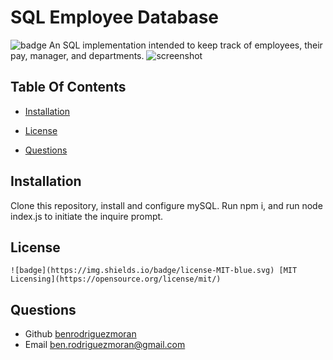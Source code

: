 # SQL Employee Database
![badge](https://img.shields.io/badge/license-MIT-blue.svg)
An SQL implementation intended to keep track of employees, their pay, manager, and departments.
![screenshot](assets/images/screenshot.png)
## Table Of Contents
- [Installation](#installation)


- [License](#license)
- [Questions](#questions)




## Installation 
Clone this repository, install and configure mySQL. Run npm i, and run node index.js to initiate the inquire prompt.


## License 

    ![badge](https://img.shields.io/badge/license-MIT-blue.svg) [MIT Licensing](https://opensource.org/license/mit/)

## Questions
- Github [benrodriguezmoran](https://github.com/benrodriguezmoran) 
- Email [ben.rodriguezmoran@gmail.com](mailto:ben.rodriguezmoran@gmail.com)


